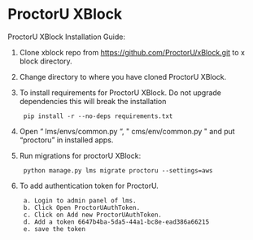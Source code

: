 # ProctorU XBlock
ProctorU XBlock Installation Guide:


1. Clone xblock repo from https://github.com/ProctorU/xBlock.git to x block directory.
2. Change directory to where you have cloned ProctorU XBlock.
3. To install requirements for ProctorU XBlock. Do not upgrade dependencies this will break the installation
		
		pip install -r --no-deps requirements.txt

4. Open “ lms/envs/common.py “, " cms/env/common.py " and put “proctoru” in installed apps.
5. Run migrations for proctorU XBlock:
		
    	python manage.py lms migrate proctoru --settings=aws


6. To add authentication token for ProctorU.
		
		a. Login to admin panel of lms.
		b. Click Open ProctorUAuthToken.
		c. Click on Add new ProctorUAuthToken.
		d. Add a token 6647b4ba-5da5-44a1-bc8e-ead386a66215
		e. save the token
